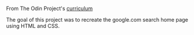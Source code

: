 From The Odin Project's [curriculum](http://www.theodinproject.com/courses/web-development-101/lessons/html-css)

The goal of this project was to recreate the google.com search home page using HTML and CSS. 

